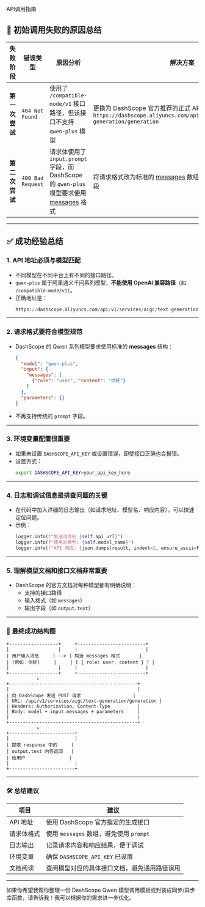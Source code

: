 API调用指南

## 🧨 初始调用失败的原因总结

| 失败阶段 | 错误类型 | 原因分析 | 解决方案 |
|----------|-----------|------------|-------------|
| **第一次尝试** | `404 Not Found` | 使用了 `/compatible-mode/v1` 接口路径，但该接口不支持 `qwen-plus` 模型 | 更换为 DashScope 官方推荐的正式 API 路径：<br>`https://dashscope.aliyuncs.com/api/v1/services/aigc/text-generation/generation` |
| **第二次尝试** | `400 Bad Request` | 请求体使用了 `input.prompt` 字段，而 DashScope 的 `qwen-plus` 模型要求使用 [messages](file:///home/zhzhou/network/docker.tips/build/html/_static/copybutton.js#L1-L44) 格式 | 将请求格式改为标准的 [messages](file:///home/zhzhou/network/docker.tips/build/html/_static/copybutton.js#L1-L44) 数组，包含 [role](file:///home/zhzhou/network/nana/frontend/node_modules/@types/react/index.d.ts#L3674-L3674) 和 [content](file:///home/zhzhou/network/nana/frontend/node_modules/@types/react/index.d.ts#L2935-L2935) 字段 |

---

## ✅ 成功经验总结

### 1. **API 地址必须与模型匹配**
- 不同模型在不同平台上有不同的接口路径。
- `qwen-plus` 属于阿里通义千问系列模型，**不能使用 OpenAI 兼容路径**（如 `/compatible-mode/v1`）。
- 正确地址是：
  ```python
  https://dashscope.aliyuncs.com/api/v1/services/aigc/text-generation/generation
  ```

---

### 2. **请求格式要符合模型规范**
- DashScope 的 Qwen 系列模型要求使用标准的 **messages** 结构：
  ```json
  {
    "model": "qwen-plus",
    "input": {
      "messages": [
        {"role": "user", "content": "你好"}
      ]
    },
    "parameters": {}
  }
  ```
- 不再支持传统的 `prompt` 字段。

---

### 3. **环境变量配置很重要**
- 如果未设置 `DASHSCOPE_API_KEY` 或设置错误，即使接口正确也会报错。
- 设置方式：
  ```bash
  export DASHSCOPE_API_KEY=your_api_key_here
  ```

---

### 4. **日志和调试信息是排查问题的关键**
- 在代码中加入详细的日志输出（如请求地址、模型名、响应内容），可以快速定位问题。
- 示例：
  ```python
  logger.info(f"发送请求到 {self.api_url}")
  logger.info(f"使用的模型: {self.model_name}")
  logger.info(f"API 响应: {json.dumps(result, indent=2, ensure_ascii=False)}")
  ```

---

### 5. **理解模型文档和接口文档非常重要**
- DashScope 的官方文档对每种模型都有明确说明：
  - 支持的接口路径
  - 输入格式（如 `messages`）
  - 输出字段（如 `output.text`）

---

### 🧠 最终成功结构图

```
+------------------+     +-------------------------+
|                  |     |                         |
| 用户输入消息     | --> | 构造 messages 格式       |
| (例如：你好)     |     | [ { role: user, content } ] |
|                  |     |                         |
+------------------+     +-------------------------+
           ↓
+-----------------------------------------------+
|                                               |
| 向 DashScope 发送 POST 请求                   |
| URL: /api/v1/services/aigc/text-generation/generation |
| Headers: Authorization, Content-Type          |
| Body: model + input.messages + parameters     |
|                                               |
+-----------------------------------------------+
           ↓
+------------------------+
|                        |
| 提取 response 中的     |
| output.text 内容返回   |
| 给用户                |
|                        |
+------------------------+
```

---

### 🛠️ 总结建议

| 项目 | 建议 |
|------|------|
| API 地址 | 使用 DashScope 官方指定的生成接口 |
| 请求体格式 | 使用 `messages` 数组，避免使用 `prompt` |
| 日志输出 | 记录请求内容和响应结果，便于调试 |
| 环境变量 | 确保 `DASHSCOPE_API_KEY` 已设置 |
| 文档阅读 | 查阅模型对应的具体接口文档，避免通用路径误用 |

---

如果你希望我帮你整理一份 DashScope Qwen 模型调用模板或封装成同步/异步库函数，请告诉我！我可以根据你的需求进一步优化。